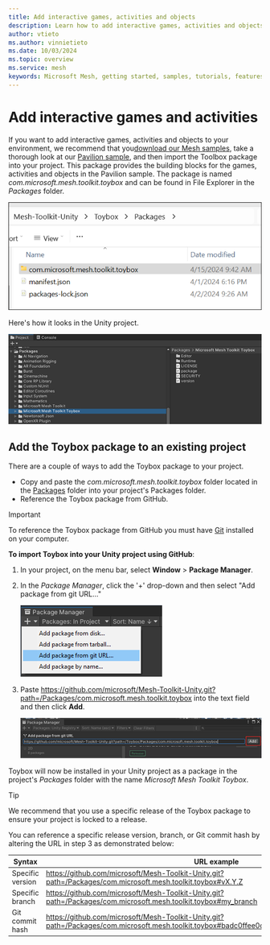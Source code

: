 ```yaml
---
title: Add interactive games, activities and objects
description: Learn how to add interactive games, activities and objects provided in the Toybox package.
author: vtieto
ms.author: vinnietieto
ms.date: 10/03/2024
ms.topic: overview
ms.service: mesh
keywords: Microsoft Mesh, getting started, samples, tutorials, features, physics, toybox, interactables
---
```


# Add interactive games and activities

If you want to add interactive games, activities and objects to your environment, we recommend that you[download our Mesh samples](../getting-started/samples/download-mesh-samples.md), take a thorough look at our [Pavilion sample](../getting-started/samples/pavilion.md), and then import the Toolbox package into your project. This package provides the building blocks for the games, activities and objects in the Pavilion sample. The package is named *com.microsoft.mesh.toolkit.toybox* and can be found in File Explorer in the *Packages* folder.

![A screen shot of the Toybox package in File Explorer.](../../media/enhance-your-environment/toybox-package/010-toybox-pkg-in-file-explorer.png)

Here's how it looks in the Unity project.

![A screen shot of the Toybox package in the Unity project.](../../media/enhance-your-environment/toybox-package/009-toybox-package.png)

## Add the Toybox package to an existing project

There are a couple of ways to add the Toybox package to your project.

- Copy and paste the *com.microsoft.mesh.toolkit.toybox* folder located in the [Packages](https://github.com/microsoft/Mesh-Toolkit-Unity/tree/main/Packages) folder into your project's Packages folder.
- Reference the Toybox package from GitHub.

> [!IMPORTANT]
> To reference the Toybox package from GitHub you must have [Git](https://gitforwindows.org/) installed on your computer.

**To import Toybox into your Unity project using GitHub**:

1. In your project, on the menu bar, select **Window** > **Package Manager**.
1. In the *Package Manager*, click the '+' drop-down and then select "Add package from git URL..."

    ![A screen shot of Add package from Github menu option.](../../media/enhance-your-environment/toybox-package/011-add-package-with-github.png)

1. Paste <https://github.com/microsoft/Mesh-Toolkit-Unity.git?path=/Packages/com.microsoft.mesh.toolkit.toybox> into the text field and then click **Add**.

    ![A screen shot of the toybox URL pasted into the Github text box.](../../media/enhance-your-environment/toybox-package/012-add-github-url.png)

Toybox will now be installed in your Unity project as a package in the project's *Packages* folder with the name  *Microsoft Mesh Toolkit Toybox*.

> [!TIP]
> We recommend that you use a specific release of the Toybox package to ensure your project is locked to a release.

You can reference a specific release version, branch, or Git commit hash by altering the URL in step 3 as demonstrated below:

| Syntax           | URL example                                                                                                                                     |
|------------------|-------------------------------------------------------------------------------------------------------------------------------------------------|
| Specific version | <https://github.com/microsoft/Mesh-Toolkit-Unity.git?path=/Packages/com.microsoft.mesh.toolkit.toybox#vX.Y.Z>                                   |
| Specific branch  | <https://github.com/microsoft/Mesh-Toolkit-Unity.git?path=/Packages/com.microsoft.mesh.toolkit.toybox#my_branch>                                |
| Git commit hash  | <https://github.com/microsoft/Mesh-Toolkit-Unity.git?path=/Packages/com.microsoft.mesh.toolkit.toybox#badc0ffee0ddf00ddead10cc8badf00d1badb002> |
